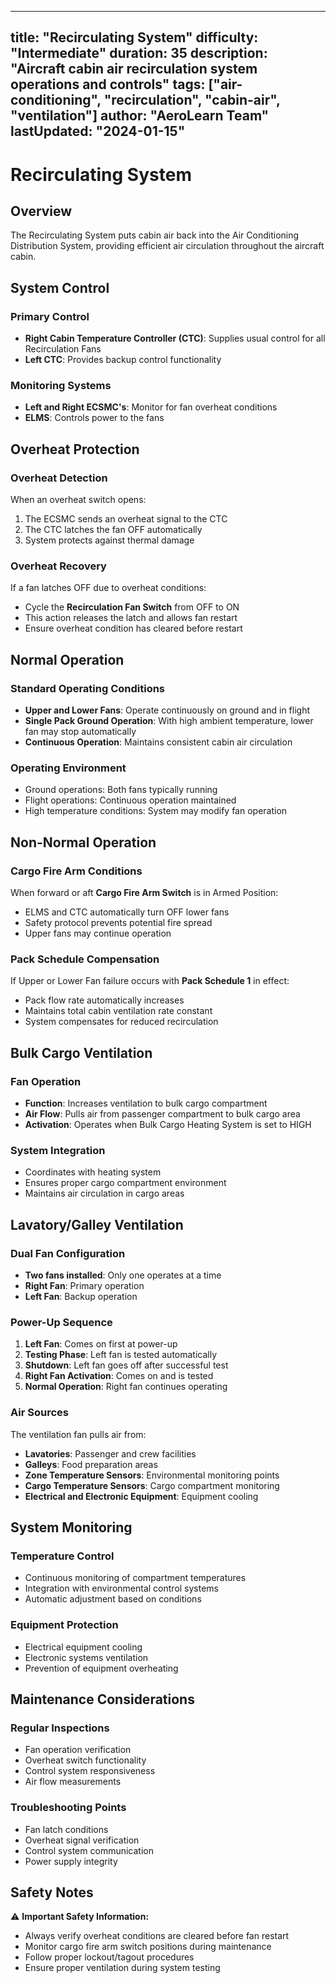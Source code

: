 
---
title: "Recirculating System"
difficulty: "Intermediate"
duration: 35
description: "Aircraft cabin air recirculation system operations and controls"
tags: ["air-conditioning", "recirculation", "cabin-air", "ventilation"]
author: "AeroLearn Team"
lastUpdated: "2024-01-15"
---

# Recirculating System

## Overview

The Recirculating System puts cabin air back into the Air Conditioning Distribution System, providing efficient air circulation throughout the aircraft cabin.

## System Control

### Primary Control
- **Right Cabin Temperature Controller (CTC)**: Supplies usual control for all Recirculation Fans
- **Left CTC**: Provides backup control functionality

### Monitoring Systems
- **Left and Right ECSMC's**: Monitor for fan overheat conditions
- **ELMS**: Controls power to the fans

## Overheat Protection

### Overheat Detection
When an overheat switch opens:
1. The ECSMC sends an overheat signal to the CTC
2. The CTC latches the fan OFF automatically
3. System protects against thermal damage

### Overheat Recovery
If a fan latches OFF due to overheat conditions:
- Cycle the **Recirculation Fan Switch** from OFF to ON
- This action releases the latch and allows fan restart
- Ensure overheat condition has cleared before restart

## Normal Operation

### Standard Operating Conditions
- **Upper and Lower Fans**: Operate continuously on ground and in flight
- **Single Pack Ground Operation**: With high ambient temperature, lower fan may stop automatically
- **Continuous Operation**: Maintains consistent cabin air circulation

### Operating Environment
- Ground operations: Both fans typically running
- Flight operations: Continuous operation maintained
- High temperature conditions: System may modify fan operation

## Non-Normal Operation

### Cargo Fire Arm Conditions
When forward or aft **Cargo Fire Arm Switch** is in Armed Position:
- ELMS and CTC automatically turn OFF lower fans
- Safety protocol prevents potential fire spread
- Upper fans may continue operation

### Pack Schedule Compensation
If Upper or Lower Fan failure occurs with **Pack Schedule 1** in effect:
- Pack flow rate automatically increases
- Maintains total cabin ventilation rate constant
- System compensates for reduced recirculation

## Bulk Cargo Ventilation

### Fan Operation
- **Function**: Increases ventilation to bulk cargo compartment
- **Air Flow**: Pulls air from passenger compartment to bulk cargo area
- **Activation**: Operates when Bulk Cargo Heating System is set to HIGH

### System Integration
- Coordinates with heating system
- Ensures proper cargo compartment environment
- Maintains air circulation in cargo areas

## Lavatory/Galley Ventilation

### Dual Fan Configuration
- **Two fans installed**: Only one operates at a time
- **Right Fan**: Primary operation
- **Left Fan**: Backup operation

### Power-Up Sequence
1. **Left Fan**: Comes on first at power-up
2. **Testing Phase**: Left fan is tested automatically
3. **Shutdown**: Left fan goes off after successful test
4. **Right Fan Activation**: Comes on and is tested
5. **Normal Operation**: Right fan continues operating

### Air Sources
The ventilation fan pulls air from:
- **Lavatories**: Passenger and crew facilities
- **Galleys**: Food preparation areas
- **Zone Temperature Sensors**: Environmental monitoring points
- **Cargo Temperature Sensors**: Cargo compartment monitoring
- **Electrical and Electronic Equipment**: Equipment cooling

## System Monitoring

### Temperature Control
- Continuous monitoring of compartment temperatures
- Integration with environmental control systems
- Automatic adjustment based on conditions

### Equipment Protection
- Electrical equipment cooling
- Electronic systems ventilation
- Prevention of equipment overheating

## Maintenance Considerations

### Regular Inspections
- Fan operation verification
- Overheat switch functionality
- Control system responsiveness
- Air flow measurements

### Troubleshooting Points
- Fan latch conditions
- Overheat signal verification
- Control system communication
- Power supply integrity

## Safety Notes

⚠️ **Important Safety Information:**
- Always verify overheat conditions are cleared before fan restart
- Monitor cargo fire arm switch positions during maintenance
- Follow proper lockout/tagout procedures
- Ensure proper ventilation during system testing
